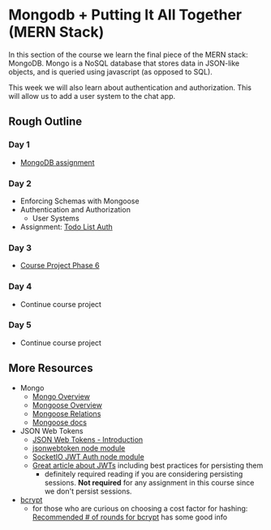 # Mongodb + Putting It All Together (MERN Stack)

In this section of the course we learn the final piece of the MERN stack: MongoDB. Mongo is a NoSQL database that stores data in JSON-like objects, and is queried using javascript (as opposed to SQL).

This week we will also learn about authentication and authorization. This will allow us to add a user system to the chat app.

## Rough Outline

### Day 1

* [MongoDB assignment](./mongodb.md)

### Day 2

* Enforcing Schemas with Mongoose
* Authentication and Authorization
  * User Systems 
* Assignment: [Todo List Auth](./todo-list-auth.md)
  

### Day 3

* [Course Project Phase 6](./chatroom6.md)

### Day 4

* Continue course project

### Day 5

* Continue course project

## More Resources

* Mongo
  * [Mongo Overview](mongo-overview.md)
  * [Mongoose Overview](mongoose-overview.md)
  * [Mongoose Relations](mongoose-relations.md)
  * [Mongoose docs](https://mongoosejs.com/docs/index.html)
* JSON Web Tokens
  * [JSON Web Tokens - Introduction](https://jwt.io/introduction/)
  * [jsonwebtoken node module](https://www.npmjs.com/package/jsonwebtoken)
  * [SocketIO JWT Auth node module](https://www.npmjs.com/package/socketio-jwt-auth)
  * [Great article about JWTs](https://hasura.io/blog/best-practices-of-using-jwt-with-graphql/#persistance) including best practices for persisting them
    * definitely required reading if you are considering persisting sessions. **Not required** for any assignment in this course since we don't persist sessions.
* [bcrypt](https://github.com/kelektiv/node.bcrypt.js#readme)
  * for those who are curious on choosing a cost factor for hashing: [Recommended # of rounds for bcrypt](https://security.stackexchange.com/questions/17207/recommended-of-rounds-for-bcrypt) has some good info
